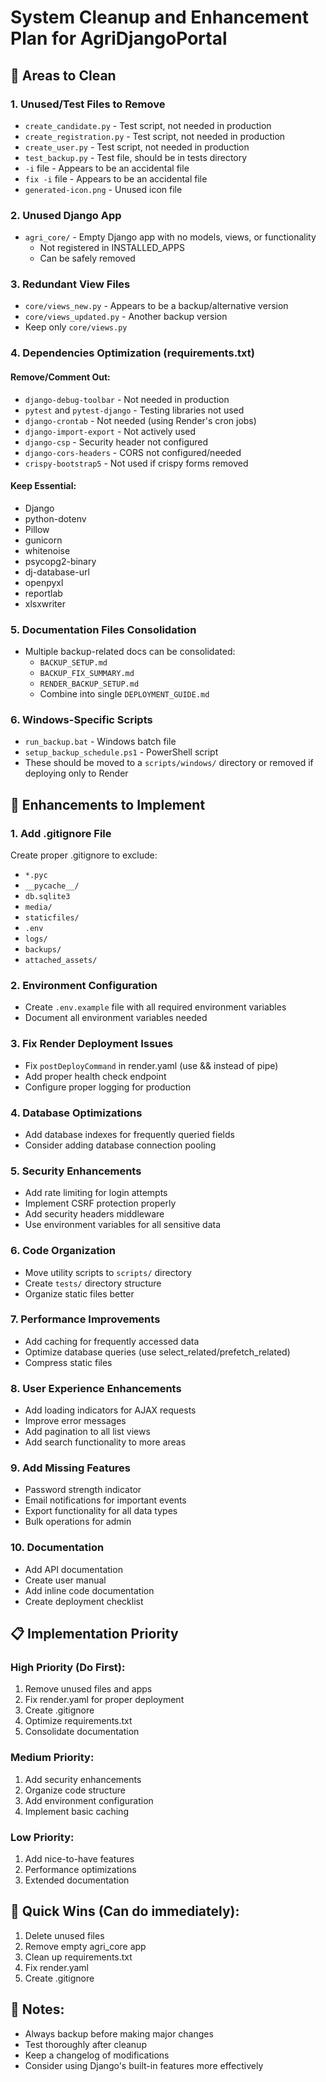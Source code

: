 # System Cleanup and Enhancement Plan for AgriDjangoPortal

## 🧹 Areas to Clean

### 1. **Unused/Test Files to Remove**
- `create_candidate.py` - Test script, not needed in production
- `create_registration.py` - Test script, not needed in production
- `create_user.py` - Test script, not needed in production
- `test_backup.py` - Test file, should be in tests directory
- `-i` file - Appears to be an accidental file
- `fix -i` file - Appears to be an accidental file
- `generated-icon.png` - Unused icon file

### 2. **Unused Django App**
- `agri_core/` - Empty Django app with no models, views, or functionality
  - Not registered in INSTALLED_APPS
  - Can be safely removed

### 3. **Redundant View Files**
- `core/views_new.py` - Appears to be a backup/alternative version
- `core/views_updated.py` - Another backup version
- Keep only `core/views.py`

### 4. **Dependencies Optimization (requirements.txt)**
#### Remove/Comment Out:
- `django-debug-toolbar` - Not needed in production
- `pytest` and `pytest-django` - Testing libraries not used
- `django-crontab` - Not needed (using Render's cron jobs)
- `django-import-export` - Not actively used
- `django-csp` - Security header not configured
- `django-cors-headers` - CORS not configured/needed
- `crispy-bootstrap5` - Not used if crispy forms removed

#### Keep Essential:
- Django
- python-dotenv
- Pillow
- gunicorn
- whitenoise
- psycopg2-binary
- dj-database-url
- openpyxl
- reportlab
- xlsxwriter

### 5. **Documentation Files Consolidation**
- Multiple backup-related docs can be consolidated:
  - `BACKUP_SETUP.md`
  - `BACKUP_FIX_SUMMARY.md`
  - `RENDER_BACKUP_SETUP.md`
  - Combine into single `DEPLOYMENT_GUIDE.md`

### 6. **Windows-Specific Scripts**
- `run_backup.bat` - Windows batch file
- `setup_backup_schedule.ps1` - PowerShell script
- These should be moved to a `scripts/windows/` directory or removed if deploying only to Render

## 🚀 Enhancements to Implement

### 1. **Add .gitignore File**
Create proper .gitignore to exclude:
- `*.pyc`
- `__pycache__/`
- `db.sqlite3`
- `media/`
- `staticfiles/`
- `.env`
- `logs/`
- `backups/`
- `attached_assets/`

### 2. **Environment Configuration**
- Create `.env.example` file with all required environment variables
- Document all environment variables needed

### 3. **Fix Render Deployment Issues**
- Fix `postDeployCommand` in render.yaml (use && instead of pipe)
- Add proper health check endpoint
- Configure proper logging for production

### 4. **Database Optimizations**
- Add database indexes for frequently queried fields
- Consider adding database connection pooling

### 5. **Security Enhancements**
- Add rate limiting for login attempts
- Implement CSRF protection properly
- Add security headers middleware
- Use environment variables for all sensitive data

### 6. **Code Organization**
- Move utility scripts to `scripts/` directory
- Create `tests/` directory structure
- Organize static files better

### 7. **Performance Improvements**
- Add caching for frequently accessed data
- Optimize database queries (use select_related/prefetch_related)
- Compress static files

### 8. **User Experience Enhancements**
- Add loading indicators for AJAX requests
- Improve error messages
- Add pagination to all list views
- Add search functionality to more areas

### 9. **Add Missing Features**
- Password strength indicator
- Email notifications for important events
- Export functionality for all data types
- Bulk operations for admin

### 10. **Documentation**
- Add API documentation
- Create user manual
- Add inline code documentation
- Create deployment checklist

## 📋 Implementation Priority

### High Priority (Do First):
1. Remove unused files and apps
2. Fix render.yaml for proper deployment
3. Create .gitignore
4. Optimize requirements.txt
5. Consolidate documentation

### Medium Priority:
1. Add security enhancements
2. Organize code structure
3. Add environment configuration
4. Implement basic caching

### Low Priority:
1. Add nice-to-have features
2. Performance optimizations
3. Extended documentation

## 🔧 Quick Wins (Can do immediately):
1. Delete unused files
2. Remove empty agri_core app
3. Clean up requirements.txt
4. Fix render.yaml
5. Create .gitignore

## 📝 Notes:
- Always backup before making major changes
- Test thoroughly after cleanup
- Keep a changelog of modifications
- Consider using Django's built-in features more effectively
